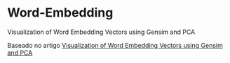 # Word-Embedding
Visualization of Word Embedding Vectors using Gensim and PCA

Baseado no artigo [Visualization of Word Embedding Vectors using Gensim and PCA](https://towardsdatascience.com/visualization-of-word-embedding-vectors-using-gensim-and-pca-8f592a5d3354)
